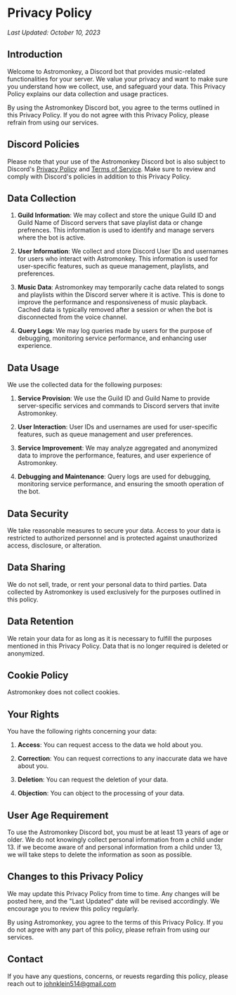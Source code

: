 # Privacy Policy

_Last Updated: October 10, 2023_

## Introduction

Welcome to Astromonkey, a Discord bot that provides music-related functionalities for your server. We value your privacy and want to make sure you understand how we collect, use, and safeguard your data. This Privacy Policy explains our data collection and usage practices.

By using the Astromonkey Discord bot, you agree to the terms outlined in this Privacy Policy. If you do not agree with this Privacy Policy, please refrain from using our services.

## Discord Policies

Please note that your use of the Astromonkey Discord bot is also subject to Discord's [Privacy Policy](https://discord.com/privacy) and [Terms of Service](https://discord.com/terms). Make sure to review and comply with Discord's policies in addition to this Privacy Policy.

## Data Collection

1. **Guild Information**: We may collect and store the unique Guild ID and Guild Name of Discord servers that save playlist data or change prefrences. This information is used to identify and manage servers where the bot is active.

2. **User Information**: We collect and store Discord User IDs and usernames for users who interact with Astromonkey. This information is used for user-specific features, such as queue management, playlists, and preferences.

3. **Music Data**: Astromonkey may temporarily cache data related to songs and playlists within the Discord server where it is active. This is done to improve the performance and responsiveness of music playback. Cached data is typically removed after a session or when the bot is disconnected from the voice channel.

4. **Query Logs**: We may log queries made by users for the purpose of debugging, monitoring service performance, and enhancing user experience.

## Data Usage

We use the collected data for the following purposes:

1. **Service Provision**: We use the Guild ID and Guild Name to provide server-specific services and commands to Discord servers that invite Astromonkey.

2. **User Interaction**: User IDs and usernames are used for user-specific features, such as queue management and user preferences.

3. **Service Improvement**: We may analyze aggregated and anonymized data to improve the performance, features, and user experience of Astromonkey.

4. **Debugging and Maintenance**: Query logs are used for debugging, monitoring service performance, and ensuring the smooth operation of the bot.

## Data Security

We take reasonable measures to secure your data. Access to your data is restricted to authorized personnel and is protected against unauthorized access, disclosure, or alteration.

## Data Sharing

We do not sell, trade, or rent your personal data to third parties. Data collected by Astromonkey is used exclusively for the purposes outlined in this policy.

## Data Retention

We retain your data for as long as it is necessary to fulfill the purposes mentioned in this Privacy Policy. Data that is no longer required is deleted or anonymized.

## Cookie Policy

Astromonkey does not collect cookies.

## Your Rights

You have the following rights concerning your data:

1. **Access**: You can request access to the data we hold about you.

2. **Correction**: You can request corrections to any inaccurate data we have about you.

3. **Deletion**: You can request the deletion of your data.

4. **Objection**: You can object to the processing of your data.

## User Age Requirement

To use the Astromonkey Discord bot, you must be at least 13 years of age or older. We do not knowingly collect personal information from a child under 13. if we become aware of and personal information from a child under 13, we will take steps to delete the information as soon as possible.

## Changes to this Privacy Policy

We may update this Privacy Policy from time to time. Any changes will be posted here, and the "Last Updated" date will be revised accordingly. We encourage you to review this policy regularly.

By using Astromonkey, you agree to the terms of this Privacy Policy. If you do not agree with any part of this policy, please refrain from using our services.

## Contact

If you have any questions, concerns, or reuests regarding this policy, please reach out to johnklein514@gmail.com
